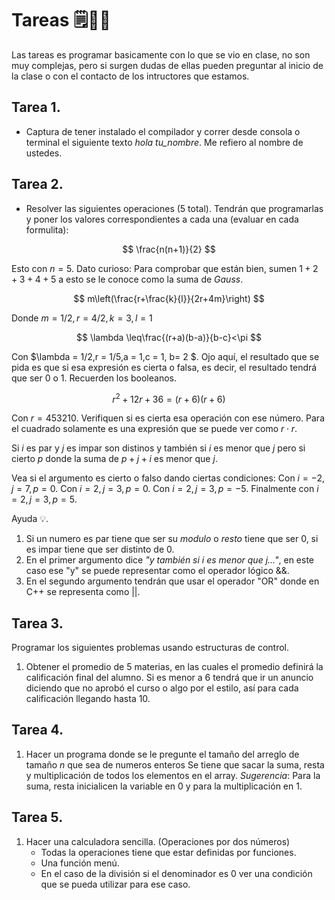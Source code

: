# Tareas 🗒️✍🏻
Las tareas es programar basicamente con lo que se vio en clase, no son muy complejas, pero si surgen dudas de ellas pueden preguntar al inicio de la clase o con el contacto de los intructores que estamos. 

## Tarea 1. 
- Captura de tener instalado el compilador y correr desde consola o terminal el siguiente texto *hola tu_nombre*. Me refiero al nombre de ustedes.

## Tarea 2. 
- Resolver las siguientes operaciones (5 total). Tendrán que programarlas y poner los valores correspondientes a cada una (evaluar en cada formulita): 

$$
\frac{n(n+1)}{2}
$$

Esto con $n = 5$. Dato curioso: Para comprobar que están bien, sumen $1+2+3+4+5$ a esto se le conoce como la suma de *Gauss*.

$$
m\left(\frac{r+\frac{k}{l}}{2r+4m}\right)
$$

Donde $m = 1/2, r = 4/2,k = 3,l= 1$

$$
\lambda \leq\frac{(r+a)(b-a)}{b-c}<\pi
$$

Con $\lambda = 1/2,r = 1/5,a = 1,c = 1, b= 2 $. Ojo aquí, el resultado que se pida es que si esa expresión es cierta o falsa, es decir, el resultado tendrá que ser 0 o 1. Recuerden los booleanos.

$$
r^{2}+12r+36 = (r+6)(r+6)
$$

Con $r = 453210$. Verifiquen si es cierta esa operación con ese número. Para el cuadrado solamente es una expresión que se puede ver como $r\cdot r$.


Si  $i$ es par y $j$ es impar son distinos y también si $i$ es menor que $j$ pero  si cierto $p$ donde la suma de $p+j+i$ es menor que $j$. 

Vea si el argumento es cierto o falso dando ciertas condiciones:
Con $i = -2,j = 7,p =0$. Con $i = 2,j = 3, p=0$. Con $i = 2,j = 3, p=-5$. Finalmente  con $i = 2,j = 3, p=5$.

Ayuda 💡.
1. Si un numero es par tiene que ser su *modulo* o *resto* tiene que ser 0, si es impar tiene que ser distinto de 0. 
2. En el primer argumento dice *"y también si $i$ es menor que $j$..."*, en este caso ese "y" se puede representar como el operador lógico &&. 
3. En el segundo argumento tendrán que usar el operador "OR" donde en C++ se representa como ||.

## Tarea 3.
Programar los siguientes problemas usando estructuras de control.

1. Obtener el promedio de 5 materias, en las cuales el promedio definirá la calificación final del alumno. Si es menor a 6 tendrá que ir un anuncio diciendo que no aprobó el curso o algo por el estilo, así para cada calificación llegando hasta 10.

## Tarea 4.
1. Hacer un programa donde se le pregunte el tamaño del arreglo de tamaño $n$ que sea de numeros enteros Se tiene que sacar la suma, resta y multiplicación de todos los elementos en el array. *Sugerencia*: Para la suma, resta inicialicen la variable en 0 y para la multiplicación en 1.

## Tarea 5.

1. Hacer una calculadora sencilla. (Operaciones por dos números)
    - Todas la operaciones tiene que estar definidas por funciones.
    - Una función menú.
    - En el caso de la división si el denominador es 0 ver una condición que se pueda utilizar para ese caso.
